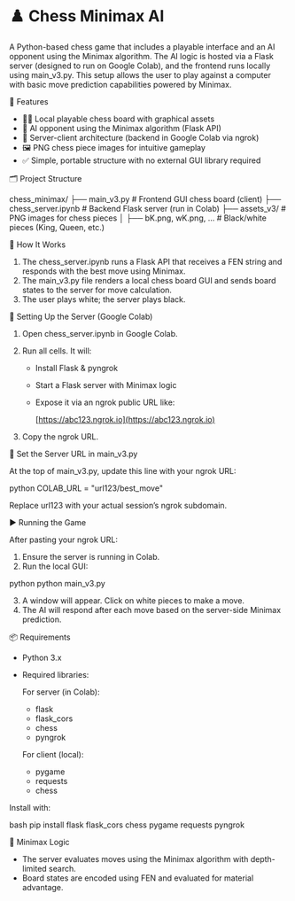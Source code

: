 # ♟️ Chess Minimax AI

A Python-based chess game that includes a playable interface and an AI opponent using the Minimax algorithm. The AI logic is hosted via a Flask server (designed to run on Google Colab), and the frontend runs locally using main\_v3.py. This setup allows the user to play against a computer with basic move prediction capabilities powered by Minimax.


📌 Features

* 👨‍💻 Local playable chess board with graphical assets
* 🧠 AI opponent using the Minimax algorithm (Flask API)
* 🔁 Server-client architecture (backend in Google Colab via ngrok)
* 🖼️ PNG chess piece images for intuitive gameplay
* ✅ Simple, portable structure with no external GUI library required


🗂 Project Structure

chess\_minimax/
├── main\_v3.py                  # Frontend GUI chess board (client)
├── chess\_server.ipynb          # Backend Flask server (run in Colab)
├── assets\_v3/                  # PNG images for chess pieces
│   ├── bK.png, wK.png, ...     # Black/white pieces (King, Queen, etc.)


🚀 How It Works

1. The chess\_server.ipynb runs a Flask API that receives a FEN string and responds with the best move using Minimax.
2. The main\_v3.py file renders a local chess board GUI and sends board states to the server for move calculation.
3. The user plays white; the server plays black.


🔌 Setting Up the Server (Google Colab)

1. Open chess\_server.ipynb in Google Colab.

2. Run all cells. It will:

   * Install Flask & pyngrok
   * Start a Flask server with Minimax logic
   * Expose it via an ngrok public URL like:

     [https://abc123.ngrok.io](https://abc123.ngrok.io)

3. Copy the ngrok URL.


📝 Set the Server URL in main\_v3.py

At the top of main\_v3.py, update this line with your ngrok URL:

python
COLAB_URL = "url123/best_move"

Replace url123 with your actual session’s ngrok subdomain.


▶️ Running the Game

After pasting your ngrok URL:

1. Ensure the server is running in Colab.
2. Run the local GUI:

python
python main\_v3.py

3. A window will appear. Click on white pieces to make a move.
4. The AI will respond after each move based on the server-side Minimax prediction.


📦 Requirements

* Python 3.x
* Required libraries:

  For server (in Colab):

  * flask
  * flask\_cors
  * chess
  * pyngrok

  For client (local):

  * pygame
  * requests
  * chess

Install with:

bash
pip install flask flask\_cors chess pygame requests pyngrok


🧠 Minimax Logic

* The server evaluates moves using the Minimax algorithm with depth-limited search.
* Board states are encoded using FEN and evaluated for material advantage.
